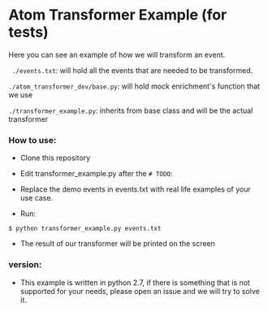 Atom Transformer Example (for tests)
====

Here you can see an example of how we will transform an event.

``` ./events.txt```: will hold all the events that are needed to be transformed.

```./atom_transformer_dev/base.py```: will hold mock enrichment's function that we use

``` ./transformer_example.py ```: inherits from base class and will be the actual transformer




### How to use:
- Clone this repository

- Edit transformer_example.py after the ```# TODO```:
 
- Replace the demo events in events.txt with real life examples of your use case.

- Run:
```
$ python transformer_example.py events.txt
```

- The result of our transformer will be printed on the screen


### version:
- This example is written in python 2.7, if there is something that is not supported for your needs, please open an issue and we will try to solve it.
